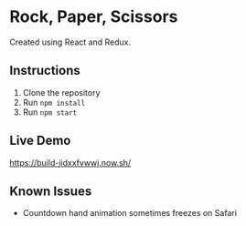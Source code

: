 # Rock, Paper, Scissors

Created using React and Redux.

## Instructions

1. Clone the repository
2. Run `npm install`
3. Run `npm start`

## Live Demo

https://build-jidxxfvwwj.now.sh/

## Known Issues

- Countdown hand animation sometimes freezes on Safari